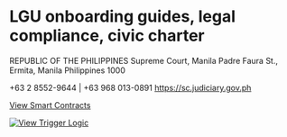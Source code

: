 # LGU onboarding guides, legal compliance, civic charter
REPUBLIC OF THE PHILIPPINES
Supreme Court, Manila 
Padre Faura St., Ermita, Manila
Philippines 1000

+63 2 8552-9644 | +63 968 013-0891
https://sc.judiciary.gov.ph

[View Smart Contracts](https://github.com/onnoblock/Barangay-Escrow-Protocol/tree/main/smart-contracts)

[![View Trigger Logic](images/fpic-verification-flow.jpg)](ethical-triggers/fpic.md)
